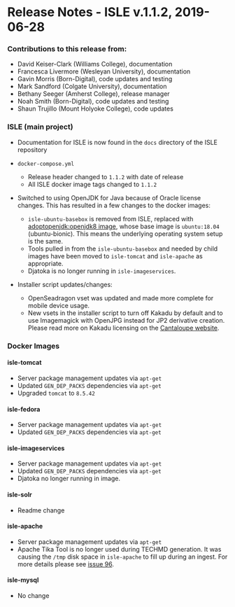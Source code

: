 # Release Notes - ISLE v.1.1.2, 2019-06-28

### Contributions to this release from: 

* David Keiser-Clark (Williams College), documentation
* Francesca Livermore (Wesleyan University), documentation
* Gavin Morris (Born-Digital), code updates and testing
* Mark Sandford (Colgate University), documentation
* Bethany Seeger (Amherst College), release manager
* Noah Smith (Born-Digital), code updates and testing
* Shaun Trujillo (Mount Holyoke College), code updates

### ISLE (main project)

* Documentation for ISLE is now found in the `docs` directory of the ISLE repository

* `docker-compose.yml`
  * Release header changed to `1.1.2` with date of release
  * All ISLE docker image tags changed to `1.1.2`
  
* Switched to using OpenJDK for Java because of Oracle license changes. This has resulted in a few changes to the docker images:
  * `isle-ubuntu-basebox` is removed from ISLE, replaced with [adoptopenjdk:openjdk8 image](https://hub.docker.com/r/adoptopenjdk/openjdk8), whose base image is `ubuntu:18.04` (ubuntu-bionic).  This means the underlying operating system setup is the same.
  * Tools pulled in from the `isle-ubuntu-basebox` and needed by child images have been moved to `isle-tomcat` and `isle-apache` as appropriate.
  * Djatoka is no longer running in `isle-imageservices`.  
  
* Installer script updates/changes:
  * OpenSeadragon vset was updated and made more complete for mobile device usage.
  * New vsets in the installer script to turn off Kakadu by default and to use Imagemagick with OpenJPG instead for JP2 derivative creation.  Please read more on Kakadu licensing on the [Cantaloupe website](https://cantaloupe-project.github.io/manual/4.1/processors.html#KakaduNativeProcessor).

### Docker Images

#### isle-tomcat

* Server package management updates via `apt-get`
* Updated `GEN_DEP_PACKS` dependencies via `apt-get`
* Upgraded `tomcat` to `8.5.42`

#### isle-fedora

* Server package management updates via `apt-get`
* Updated `GEN_DEP_PACKS` dependencies via `apt-get`

#### isle-imageservices

* Server package management updates via `apt-get`
* Updated `GEN_DEP_PACKS` dependencies via `apt-get`
* Djatoka no longer running in image.

#### isle-solr

* Readme change

#### isle-apache

* Server package management updates via `apt-get`
* Apache Tika Tool is no longer used during TECHMD generation. It was causing the `/tmp` disk space in `isle-apache` to fill up during an ingest.   For more details please see [issue 96](https://github.com/Islandora-Collaboration-Group/ISLE/issues/96).

#### isle-mysql

* No change

